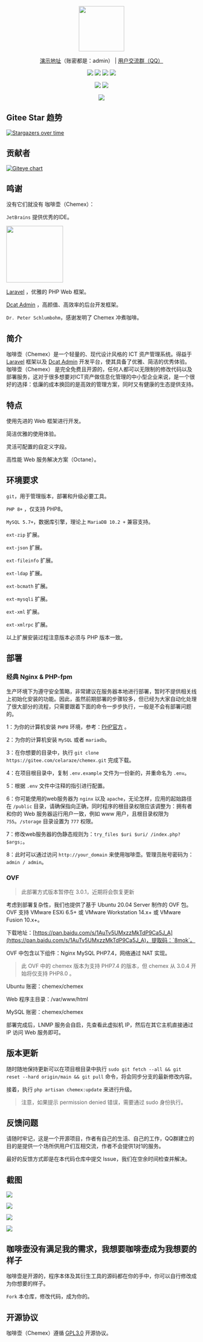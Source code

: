 <p align="center">
    <img src="https://tva1.sinaimg.cn/large/008eGmZEly1gov9jz5uk9j30n10zawfd.jpg" width="120"/>
</p>

<p align="center">
    <a href="https://chemex.celaraze.com" target="_blank">演示地址</a>（账密都是：admin） |
    <a href="https://jq.qq.com/?_wv=1027&k=tnV2HCWU">用户交流群（QQ）</a>
</p>

<p align="center">
    <img src="https://img.shields.io/badge/Latest Release-3.1.0-orange" />
    <img src="https://img.shields.io/badge/PHP-8+-green" />
    <img src="https://img.shields.io/badge/MySQL-5.7+-blueviolet" />
    <img src="https://img.shields.io/badge/License-GPL3.0-blue" />
</p>

<p align="center">
    <img src="https://travis-ci.com/Celaraze/Chemex.svg?branch=gesha" />
    <img src="https://app.fossa.com/api/projects/git%2Bgithub.com%2FCelaraze%2FChemex.svg?type=shield" />
</p>

<p align="center">
    <img src="https://app.fossa.com/api/projects/git%2Bgithub.com%2FCelaraze%2FChemex.svg?type=large" />
</p>

## Gitee Star 趋势

[![Stargazers over time](https://whnb.wang/img/celaraze/chemex)](https://whnb.wang/celaraze/chemex)

## 贡献者

[![Giteye chart](https://chart.giteye.net/gitee/celaraze/chemex/E8FNVV4W.png)](https://giteye.net/chart/E8FNVV4W)

## 鸣谢

没有它们就没有 咖啡壶（Chemex）：

`JetBrains` 提供优秀的IDE。

<a href="https://www.jetbrains.com/?from=Chemex" target="_blank">
<img src="https://tva1.sinaimg.cn/large/008eGmZEly1gov9g3tzrnj30u00wj0tn.jpg" width="150"/>
</a>

[Laravel](https://laravel.com/) ，优雅的 PHP Web 框架。

[Dcat Admin](https://dcatadmin.com) ，高颜值、高效率的后台开发框架。

`Dr. Peter Schlumbohm`，感谢发明了 Chemex 冲煮咖啡。

## 简介

咖啡壶（Chemex）是一个轻量的、现代设计风格的 ICT 资产管理系统。得益于 [Laravel](https://laravel.com/) 框架以及 [Dcat Admin](https://dcatadmin.com)
开发平台，使其具备了优雅、简洁的优秀体验。 咖啡壶（Chemex）
是完全免费且开源的，任何人都可以无限制的修改代码以及部署服务，这对于很多想要对ICT资产做信息化管理的中小型企业来说，是一个很好的选择：低廉的成本换回的是高效的管理方案，同时又有健康的生态提供支持。

## 特点

使用先进的 Web 框架进行开发。

简洁优雅的使用体验。

灵活可配置的自定义字段。

高性能 Web 服务解决方案（Octane）。

## 环境要求

`git`，用于管理版本，部署和升级必要工具。

`PHP 8+` ，仅支持 PHP8。

`MySQL 5.7+`，数据库引擎，理论上 `MariaDB 10.2 +` 兼容支持。

`ext-zip` 扩展。

`ext-json` 扩展。

`ext-fileinfo` 扩展。

`ext-ldap` 扩展。

`ext-bcmath` 扩展。

`ext-mysqli` 扩展。

`ext-xml` 扩展。

`ext-xmlrpc` 扩展。

以上扩展安装过程注意版本必须与 PHP 版本一致。

## 部署

### 经典 Nginx & PHP-fpm

生产环境下为遵守安全策略，非常建议在服务器本地进行部署，暂时不提供相关线上初始化安装的功能。因此，虽然前期部署的步骤较多，但已经为大家自动化处理了很大部分的流程，只需要跟着下面的命令一步步执行，一般是不会有部署问题的。

1：为你的计算机安装 `PHP8` 环境，参考：[PHP官方](https://www.php.net/downloads) 。

2：为你的计算机安装 `MySQL` 或者 `mariadb`。

3：在你想要的目录中，执行 `git clone https://gitee.com/celaraze/chemex.git` 完成下载。

4：在项目根目录中，复制 `.env.example` 文件为一份新的，并重命名为 `.env`。

5：根据 `.env` 文件中注释的指引进行配置。

6：你可能使用的web服务器为 `nginx` 以及 `apache`，无论怎样，应用的起始路径在 `/public` 目录，请确保指向正确，同时程序的根目录权限应该调整为：拥有者和你的 Web 服务器运行用户一致，例如 www
用户，且根目录权限为 `755`。`/storage` 目录设置为 `777` 权限。

7：修改web服务器的伪静态规则为：`try_files $uri $uri/ /index.php?$args;`。

8：此时可以通过访问 `http://your_domain` 来使用咖啡壶。管理员账号密码为：`admin / admin`。

### OVF

> 此部署方式版本暂停在 3.0.1，近期将会恢复更新

考虑到部署复杂性，我们也提供了基于 Ubuntu 20.04 Server 制作的 OVF 包。OVF 支持 VMware ESXi 6.5+ 或 VMware Workstation 14.x+ 或 VMware Fusion
10.x+。

下载地址：[https://pan.baidu.com/s/1AuTv5UMxzzMkTdP9Ca5J_A](https://pan.baidu.com/s/1AuTv5UMxzzMkTdP9Ca5J_A)，提取码：`8mok`。

OVF 中包含以下组件：Nginx MySQL PHP7.4，网络通过 NAT 实现。

> 此 OVF 中的 chemex 版本为支持 PHP7.4 的版本，但 chemex 从 3.0.4 开始将仅支持 PHP8.0 。

Ubuntu 账密：chemex/chemex

Web 程序主目录：/var/www/html

MySQL 账密：chemex/chemex

部署完成后，LNMP 服务会自启，先查看此虚拟机 IP，然后在其它主机直接通过 IP 访问 Web 服务即可。

## 版本更新

随时随地保持更新可以在项目根目录中执行 `sudo git fetch --all && git reset --hard origin/main && git pull` 命令，将会同步分支的最新修改内容。

接着，执行 `php artisan chemex:update` 来进行升级。

> 注意，如果提示 permission denied 错误，需要通过 sudo 身份执行。

## 反馈问题

请随时牢记，这是一个开源项目，作者有自己的生活、自己的工作，QQ群建立的目的是提供一个场所供用户们互相交流，作者不会提供1对1的服务。

最好的反馈方式即是在本代码仓库中提交 Issue，我们在空余时间检查并解决。

## 截图

![](https://tva1.sinaimg.cn/large/008eGmZEly1gov9d2pjiaj31lt0u0408.jpg)

![](https://tva1.sinaimg.cn/large/008eGmZEly1gov9csj82yj31lt0u0wgn.jpg)

![](https://tva1.sinaimg.cn/large/008eGmZEly1gov9d07mxfj314d0u0q5e.jpg)

![](https://tva1.sinaimg.cn/large/008eGmZEly1gov9cwrlz4j30ua0u0q63.jpg)

## 咖啡壶没有满足我的需求，我想要咖啡壶成为我想要的样子

咖啡壶是开源的，程序本体及其衍生工具的源码都在你的手中，你可以自行修改成为你想要的样子。

`Fork` 本仓库，修改代码，成为你的。

## 开源协议

咖啡壶（Chemex）遵循 [GPL3.0](https://www.gnu.org/licenses/gpl-3.0.html) 开源协议。
